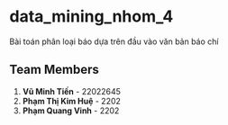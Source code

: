 # data_mining_nhom_4
Bài toán phân loại báo dựa trên đầu vào văn bản báo chí

## Team Members

1. **Vũ Minh Tiến** - 22022645
2. **Phạm Thị Kim Huệ** - 2202
3. **Phạm Quang Vinh** - 2202
